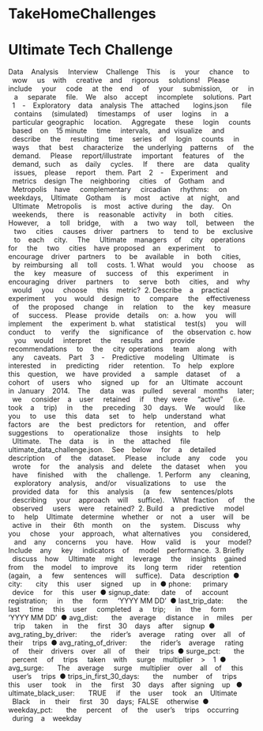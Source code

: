 # TakeHomeChallenges
# Ultimate Tech Challenge
Data    Analysis     Interview    Challenge    This     is     your     chance     to    wow     us    with     creative    and     rigorous     solutions!    Please     include     your     code     at  the    end     of     your     submission,     or     in     a     separate     file.    We    also    accept     incomplete     solutions. 
Part    1    ‑    Exploratory    data    analysis  The    attached       logins.json       file     contains     (simulated)     timestamps    of    user     logins     in    a    particular  geographic     location.     Aggregate     these     login     counts    based    on    15­ minute     time     intervals,    and  visualize     and    describe     the     resulting     time     series    of     login     counts     in    ways     that    best     characterize     the  underlying    patterns     of     the    demand.     Please     report/illustrate     important     features    of     the    demand,  such     as    daily     cycles.     If     there     are     data     quality     issues,    please     report     them. 
Part    2    ‑    Experiment    and    metrics    design  The    neighboring     cities    of    Gotham    and    Metropolis    have     complementary     circadian     rhythms:     on  weekdays,    Ultimate    Gotham     is    most     active    at    night,    and    Ultimate    Metropolis     is    most    active  during     the    day.    On    weekends,     there     is     reasonable    activity     in    both     cities.    However,    a     toll    bridge,     with     a     two  ­way     toll,    between     the     two     cities     causes    driver    partners     to     tend  to    be    exclusive     to    each     city.     The     Ultimate    managers    of     city    operations     for     the     two     cities    have  proposed    an    experiment     to     encourage    driver    partners     to    be    available     in    both     cities,    by  reimbursing    all     toll     costs.  1. What    would     you     choose     as     the     key    measure    of     success    of     this    experiment     in  encouraging    driver     partners     to     serve    both     cities,    and    why    would     you     choose     this    metric?  2. Describe    a    practical     experiment     you    would    design     to     compare     the    effectiveness    of     the  proposed     change     in     relation     to     the     key    measure    of     success.    Please    provide    details     on:   a. how     you    will     implement     the    experiment  b. what     statistical     test(s)     you    will     conduct     to     verify     the     significance    of     the  observation  c. how     you    would     interpret     the     results    and    provide     recommendations     to     the     city  operations     team    along    with    any     caveats. 
  Part    3    ‑    Predictive     modeling    Ultimate     is     interested     in     predicting     rider     retention.    To    help    explore     this    question,    we    have  provided     a     sample    dataset     of     a     cohort    of    users    who     signed    up     for    an    Ultimate    account     in 
January    2014.    The     data    was    pulled     several    months     later;    we     consider    a    user     retained     if     they  were     “active”     (i.e.     took    a     trip)     in     the     preceding    30    days.    We     would     like     you     to    use     this    data     set     to    help    understand    what     factors    are     the    best    predictors  for     retention,    and    offer     suggestions     to     operationalize     those     insights     to    help    Ultimate.    The    data     is     in     the    attached     file     ultimate_data_challenge.json.    See    below     for    a    detailed  description     of     the    dataset.     Please     include    any     code     you    wrote     for     the    analysis    and    delete     the  dataset    when     you    have     finished     with     the     challenge.    1. Perform    any     cleaning,     exploratory    analysis,    and/or     visualizations     to    use     the    provided  data     for     this    analysis     (a     few     sentences/plots    describing     your    approach    will     suffice).    What  fraction     of     the    observed     users    were     retained?  2. Build    a    predictive     model     to     help    Ultimate    determine    whether    or    not    a    user    will    be    active  in     their    6th    month     on     the     system.    Discuss    why     you     chose     your    approach,    what  alternatives     you     considered,     and    any     concerns     you    have.    How     valid     is     your    model?  Include    any     key     indicators    of     model    performance.  3. Briefly    discuss    how     Ultimate     might     leverage     the     insights    gained     from     the    model     to  improve     its     long­  term     rider     retention     (again,    a     few     sentences    will     suffice).   
Data    description  ● city:       city     this    user     signed     up     in  ● phone:      primary    device     for     this    user  ● signup_date:      date     of     account     registration;     in     the     form     ‘YYYY MM DD’  ● last_trip_date:       the     last     time     this    user     completed    a     trip;     in     the     form     ‘YYYY MM DD’  ● avg_dist:       the    average     distance     in    miles    per     trip     taken     in     the     first    30    days    after     signup  ● avg_rating_by_driver:       the     rider’s    average     rating    over    all    of     their     trips  ● avg_rating_of_driver:       the     rider’s    average     rating    of     their    drivers    over    all    of     their     trips  ● surge_pct:       the    percent     of     trips     taken    with     surge    multiplier    >    1  ● avg_surge:       The    average     surge    multiplier    over    all    of     this    user’s     trips  ● trips_in_first_30_days:       the     number    of     trips     this    user     took     in     the     first    30    days    after  signing    up   ● ultimate_black_user:       TRUE     if     the    user     took    an    Ultimate    Black     in     their     first    30    days;  FALSE    otherwise  ● weekday_pct:       the     percent     of     the    user’s     trips    occurring    during    a    weekday
